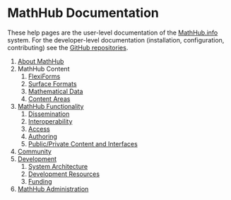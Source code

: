 # MathHub Documentation

These help pages are the user-level documentation of the
[MathHub.info](http://mathhub.info) system. For the developer-level
documentation (installation, configuration, contributing) see the
[GitHub repositories](https://github.com/MathHubInfo).

1. [About MathHub](about)
2.  MathHub Content
    1. [FlexiForms](FlexiForms)
    2. [Surface Formats](surface-formats)
    3. [Mathematical Data](MathData)
    4. [Content Areas](contentareas)
3.  [MathHub Functionality](functionality)
    1. [Dissemination](dissemination)
    2. [Interoperability](interoperability)
    3. [Access](access)
    4. [Authoring](authoring)
    5. [Public/Private Content and Interfaces](public-private)
4.  [Community](community)
5.  [Development](development)
    1.  [System Architecture](architecture)
    2.  [Development Resources](development)
    3.  [Funding](funding)
6.  [MathHub Administration](administration)
